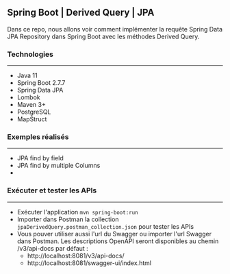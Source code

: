 ##  Spring Boot | Derived Query | JPA
Dans ce repo, nous allons voir comment implémenter la requête Spring Data JPA Repository dans Spring Boot avec les méthodes Derived Query.

### Technologies
---
- Java 11
- Spring Boot 2.7.7
- Spring Data JPA
- Lombok
- Maven 3+
- PostgreSQL
- MapStruct

### Exemples réalisés
---
- JPA find by field
- JPA find by multiple Columns
- 

### Exécuter et tester les APIs
---
- Exécuter l'application `mvn spring-boot:run`
- Importer dans Postman la collection `jpaDerivedQuery.postman_collection.json` pour tester les APIs
- Vous pouver utiliser aussi l'url du Swagger ou importer l'url Swagger dans Postman. Les descriptions OpenAPI seront disponibles au chemin /v3/api-docs par défaut :
  - http://localhost:8081/v3/api-docs/
  - http://localhost:8081/swagger-ui/index.html